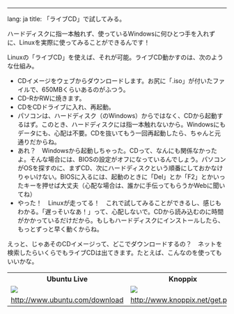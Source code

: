 

---
lang: ja
title: 「ライブCD」で試してみる。</h2>

ハードディスクに指一本触れず、使っているWindowsに何ひとつ手を入れずに、Linuxを実際に使ってみることができるんです！

Linuxの「ライブCD」を使えば、それが可能。ライブCD動かすのは、次のような仕組み。

<ul>

<li>CDイメージをウェブからダウンロードします。お尻に「.iso」が付いたファイルで、650MBくらいあるのがふつう。</li>

<li>CD-RかRWに焼きます。</li>

<li>CDをCDドライブに入れ、再起動。</li>

<li>パソコンは、ハードディスク（のWindows）からではなく、CDから起動するはず。このとき、ハードディスクには指一本触れないから。Windowsにもデータにも、心配は不要。CDを抜いてもう一回再起動したら、ちゃんと元通りだからね。</li>

<li>あれ？　Windowsから起動しちゃった。CDって、なんにも関係なかったよ。そんな場合には、BIOSの設定がオフになっているんでしょう。パソコンがOSを探すのに、まずCD、次にハードディスクという順番にしておかなけりゃいけない。BIOSに入るには、起動のときに「Del」とか「F2」とかいったキーを押せば大丈夫（心配な場合は、誰かに手伝ってもらうかWebに聞いてね）</li>

<li>やった！　Linuxが走ってる！　これで試してみることができるし、感じもわかる。「遅っそいなあ！」って、心配しないで。CDから読み込むのに時間がかかっているだけだから。もしもハードディスクにインストールしたら、もっとずっと早く動くからね。</li>

</ul>

えっと、じゃあそのCDイメージって、どこでダウンロードするの？　ネットを検索したらいくらでもライブCDは出てきます。たとえば、こんなのを使ってもいいかな。

<table cols="2">
<tr>
<th>Ubuntu Live</th>
<th>Knoppix</th>
</tr>

<tr>
<td><a href="Images/ubuntu.png"><img src="Images/ubuntu_thumbnail.png" /></a></td>
<td><a href="Images/knoppix.png"><img src="Images/knoppix_thumbnail.png" /></a></td>
</tr>

<tr>
<td><a 
href="http://www.ubuntu.com/download">http://www.ubuntu.com/download</a></td>
<td><a 
href="http://www.knoppix.net/get.php">http://www.knoppix.net/get.php</a></td>
</tr>

</table>

